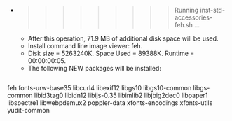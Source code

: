 * >>>>>>>>> Running inst-std-accessories-feh.sh ...
  * After this operation, 71.9 MB of additional disk space will be used.
  * Install command line image viewer: feh.
  * Disk size = 5263240K. Space Used = 89388K. Runtime = 00:00:00:05.
  * The following NEW packages will be installed:
  ```bash
feh fonts-urw-base35 libcurl4 libexif12 libgs10
libgs10-common libgs-common libid3tag0 libidn12 libijs-0.35
libimlib2 libjbig2dec0 libpaper1 libspectre1 libwebpdemux2
poppler-data xfonts-encodings xfonts-utils yudit-common
  ```
